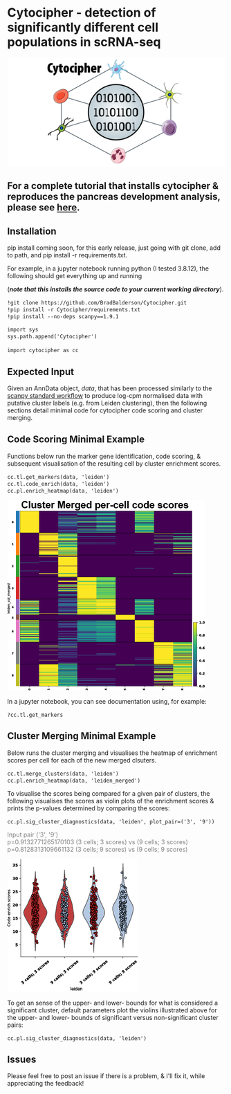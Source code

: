 # Cytocipher - detection of significantly different cell populations in scRNA-seq
![title](img/cytocipher_icon.png)

## For a complete tutorial that installs cytocipher & reproduces the pancreas development analysis, please see [here](https://github.com/BradBalderson/Cytocipher/tree/main/tutorials/cytocipher_pancreas.ipynb).

## Installation 
pip install coming soon, for this early release, 
just going with git clone, add to path, and pip install -r requirements.txt.

For example, in a jupyter notebook running python (I tested 3.8.12), the 
following should get everything up and running 

(***note that this installs the
source code to your current working directory***).

```
!git clone https://github.com/BradBalderson/Cytocipher.git
!pip install -r Cytocipher/requirements.txt
!pip install --no-deps scanpy==1.9.1
```
```
import sys
sys.path.append('Cytocipher')

import cytocipher as cc
```

## Expected Input
Given an AnnData object, *data*, that has been processed similarly to the 
[scanpy standard workflow](https://scanpy-tutorials.readthedocs.io/en/latest/pbmc3k.html)
to produce log-cpm normalised data with putative cluster labels 
(e.g. from Leiden clustering), then the following sections detail minimal code 
for cytocipher code scoring and cluster merging. 

## Code Scoring Minimal Example
Functions below run the marker gene identification, code scoring, & 
subsequent visualisation of the resulting cell by cluster enrichment scores. 

```
cc.tl.get_markers(data, 'leiden')
cc.tl.code_enrich(data, 'leiden')
cc.pl.enrich_heatmap(data, 'leiden')
```
![title](img/example_heatmap.png)

In a jupyter notebook, you can see documentation using, for example:

```
?cc.tl.get_markers
```

## Cluster Merging Minimal Example
Below runs the cluster merging and visualises the heatmap of enrichment 
scores per cell for each of the new merged clsuters.

```
cc.tl.merge_clusters(data, 'leiden')
cc.pl.enrich_heatmap(data, 'leiden_merged')
```

To visualise the scores being compared for a given pair of clusters,
the following visualises the scores as violin plots of the enrichment scores
& prints the p-values determined by comparing the scores:

```
cc.pl.sig_cluster_diagnostics(data, 'leiden', plot_pair=('3', '9'))
```
<span style="color:grey">
Input pair ('3', '9')<br />
p=0.9132771265170103 (3 cells; 3 scores) vs (9 cells; 3 scores)<br />
p=0.8128313109661132 (3 cells; 9 scores) vs (9 cells; 9 scores)<br />
</span>

![title](img/enrichscore_violin_example.png)

To get an sense of the upper- and lower- bounds for what is considered
a significant cluster, default parameters plot the violins illustrated above 
for the upper- and lower- bounds of
significant versus non-significant cluster pairs:

```
cc.pl.sig_cluster_diagnostics(data, 'leiden')
```

## Issues
Please feel free to post an issue if there is a problem, & I'll fix it, while 
appreciating the feedback!

